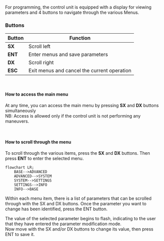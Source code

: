 For programming, the control unit is equipped with a display for viewing parameters and 4 buttons to navigate through the various Menus.

### Buttons

| Button | Function |
| ---- | ---- |
| **SX** | Scroll left |
| **ENT** | Enter menus and save parameters |
| **DX** | Scroll right |
| **ESC** | Exit menus and cancel the current operation |

<br>

#### How to access the main menu

At any time, you can access the main menu by pressing **SX** and **DX** buttons simultaneously<br>
NB: Access is allowed only if the control unit is not performing any maneuvers.

<br>

#### How to scroll through the menu

To scroll through the various items, press the **SX** and **DX** buttons. Then press **ENT** to enter the selected menu.

<div markdown='1' style='width: 100vw;'>

```mermaid
flowchart LR;
    BASE-->ADVANCED
    ADVANCED-->SYSTEM
    SYSTEM-->SETTINGS
    SETTINGS-->INFO
    INFO-->BASE
```

</div>
Within each menu item, there is a list of parameters that can be scrolled through with the SX and DX buttons. Once the parameter you want to change has been identified, press the ENT button.

The value of the selected parameter begins to flash, indicating to the user that they have entered the parameter modification mode. <br>
Now move with the SX and/or DX buttons to change its value, then press ENT to save it.